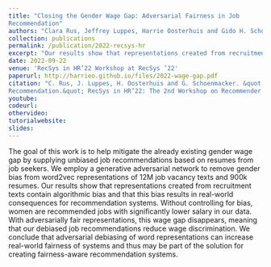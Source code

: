 ```yaml
---
title: "Closing the Gender Wage Gap: Adversarial Fairness in Job
Recommendation"
authors: "Clara Rus, Jeffrey Luppes, Harrie Oosterhuis and Gido H. Schoenmacker"
collection: publications
permalink: /publication/2022-recsys-hr
excerpt: "Our results show that representations created from recruitment texts contain algorithmic bias and that this bias results in real-world consequences for recommendation systems. Without controlling for bias, women are recommended jobs with significantly lower salary in our data."
date: 2022-09-22
venue: 'RecSys in HR’22 Workshop at RecSys ’22'
paperurl: http://harrieo.github.io/files/2022-wage-gap.pdf
citation: "C. Rus, J. Luppes, H. Oosterhuis and G. Schoenmacker. &quot;Closing the Gender Wage Gap: Adversarial Fairness in Job
Recommendation.&quot; RecSys in HR’22: The 2nd Workshop on Recommender Systems for Human Resources, in conjunction with the 16th ACM Conference on Recommender Systems, September 22, 2022, Seattle, USA."
youtube: 
codeurl: 
othervideo:
tutorialwebsite: 
slides: 
---
```


The goal of this work is to help mitigate the already existing gender wage gap by supplying unbiased job recommendations based on resumes from job seekers. We employ a generative adversarial network to remove gender bias from word2vec representations of 12M job vacancy texts and 900k resumes. Our results show that representations created from recruitment texts contain algorithmic bias and that this bias results in real-world consequences for recommendation systems. Without controlling for bias, women are recommended jobs with significantly lower salary in our data. With adversarially fair representations, this wage gap disappears, meaning that our debiased job recommendations reduce wage discrimination. We conclude that adversarial debiasing of word representations can increase real-world fairness of systems and thus may be part of the solution for creating fairness-aware recommendation systems.